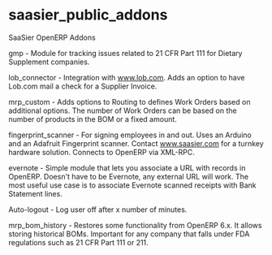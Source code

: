 saasier_public_addons
=====================

SaaSier OpenERP Addons

gmp - Module for tracking issues related to 21 CFR Part 111 for Dietary Supplement companies. 

lob_connector - Integration with www.lob.com. Adds an option to have Lob.com mail a check for a Supplier Invoice. 

mrp_custom - Adds options to Routing to defines Work Orders based on additional options. The number of Work Orders can be based on the number of products in the BOM or a fixed amount. 

fingerprint_scanner - For signing employees in and out. Uses an Arduino and an Adafruit Fingerprint scanner. Contact www.saasier.com for a turnkey hardware solution. Connects to OpenERP via XML-RPC. 

evernote - Simple module that lets you associate a URL with records in OpenERP. Doesn't have to be Evernote, any external URL will work. The most useful use case is to associate Evernote scanned receipts with Bank Statement lines. 

Auto-logout - Log user off after x number of minutes. 

mrp_bom_history - Restores some functionality from OpenERP 6.x. It allows storing historical BOMs. Important for any company that falls under FDA regulations such as 21 CFR Part 111 or 211. 


